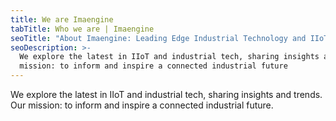 ```yaml
---
title: We are Imaengine
tabTitle: Who we are | Imaengine
seoTitle: "About Imaengine: Leading Edge Industrial Technology and IIoT"
seoDescription: >-
  We explore the latest in IIoT and industrial tech, sharing insights and trends. Our
  mission: to inform and inspire a connected industrial future
---
```


We explore the latest in IIoT and industrial tech, sharing insights and trends. Our
mission: to inform and inspire a connected industrial future.
